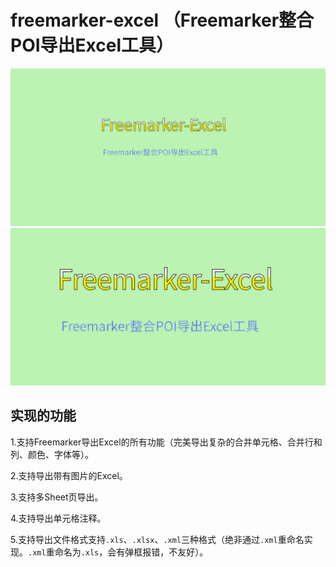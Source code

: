 # freemarker-excel （Freemarker整合POI导出Excel工具）
![背景图1](https://github.com/541211190/freemarker-excel/blob/master/img/Freemarker-Excel.png)
![背景图2](https://github.com/541211190/freemarker-excel/blob/master/Freemarker-Excel.png)

## 实现的功能

1.支持Freemarker导出Excel的所有功能（完美导出复杂的合并单元格、合并行和列、颜色、字体等）。

2.支持导出带有图片的Excel。

3.支持多Sheet页导出。

4.支持导出单元格注释。

5.支持导出文件格式支持`.xls`、`.xlsx`、`.xml`三种格式（绝非通过`.xml`重命名实现。`.xml`重命名为`.xls`，会有弹框报错，不友好）。
